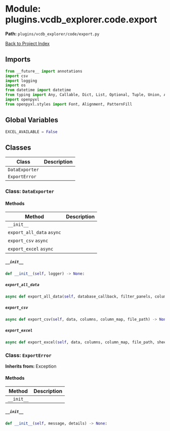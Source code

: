 # Module: plugins.vcdb_explorer.code.export

**Path:** `plugins/vcdb_explorer/code/export.py`

[Back to Project Index](../../../../index.md)

## Imports
```python
from __future__ import annotations
import csv
import logging
import os
from datetime import datetime
from typing import Any, Callable, Dict, List, Optional, Tuple, Union, Awaitable
import openpyxl
from openpyxl.styles import Font, Alignment, PatternFill
```

## Global Variables
```python
EXCEL_AVAILABLE = False
```

## Classes

| Class | Description |
| --- | --- |
| `DataExporter` |  |
| `ExportError` |  |

### Class: `DataExporter`

#### Methods

| Method | Description |
| --- | --- |
| `__init__` |  |
| `export_all_data` `async` |  |
| `export_csv` `async` |  |
| `export_excel` `async` |  |

##### `__init__`
```python
def __init__(self, logger) -> None:
```

##### `export_all_data`
```python
async def export_all_data(self, database_callback, filter_panels, columns, column_map, file_path, format_type, max_rows, table_filters, sort_by, sort_desc, progress_callback) -> int:
```

##### `export_csv`
```python
async def export_csv(self, data, columns, column_map, file_path) -> None:
```

##### `export_excel`
```python
async def export_excel(self, data, columns, column_map, file_path, sheet_name) -> None:
```

### Class: `ExportError`
**Inherits from:** Exception

#### Methods

| Method | Description |
| --- | --- |
| `__init__` |  |

##### `__init__`
```python
def __init__(self, message, details) -> None:
```

